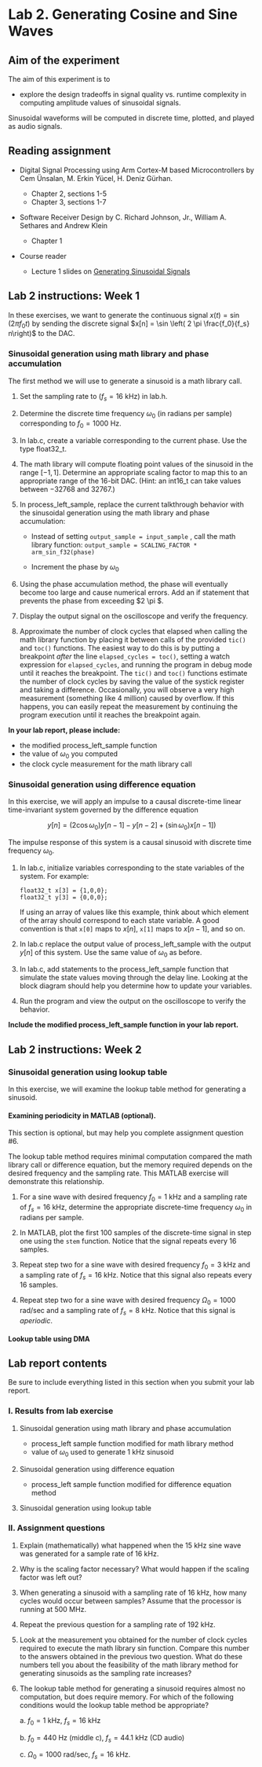 # Lab 2. Generating Cosine and Sine Waves

## Aim of the experiment

The aim of this experiment is to

* explore the design tradeoffs in signal quality vs. runtime complexity in computing amplitude values of sinusoidal signals.

Sinusoidal waveforms will be computed in discrete time, plotted, and played as audio signals.

## Reading assignment

* Digital Signal Processing using Arm Cortex-M based Microcontrollers by Cem Ünsalan, M. Erkin Yücel, H. Deniz Gürhan.
    * Chapter 2, sections 1-5
    * Chapter 3, sections 1-7

* Software Receiver Design by C. Richard Johnson, Jr., William A. Sethares and Andrew Klein
	* Chapter 1
    
* Course reader
    * Lecture 1 slides on [Generating Sinusoidal Signals][1]
    
## Lab 2 instructions: Week 1

In these exercises, we want to generate the continuous signal $x(t) = \sin(2 \pi f_0 t)$ by sending the discrete signal $x[n] = \sin \left( 2 \pi \frac{f_0}{f_s} n\right)$ to the DAC.

### Sinusoidal generation using math library and phase accumulation

The first method we will use to generate a sinusoid is a math library call.

1. Set the sampling rate to $\left(f_s = 16 \text{ kHz} \right)$ in lab.h.

2. Determine the discrete time frequency $\omega_0$ (in radians per sample) corresponding to $f_0 = 1000$ Hz.

3. In lab.c, create a variable corresponding to the current phase. Use the type float32_t.

4. The math library will compute floating point values of the sinusoid in the range $[-1,1]$. Determine an appropriate scaling factor to map this to an appropriate range of the 16-bit DAC. (Hint: an int16_t can take values between −32768 and 32767.)

5. In process_left_sample, replace the current talkthrough behavior with the sinusoidal generation using the math library and phase accumulation:

    * Instead of setting `output_sample = input_sample` , call the math library function:  `output_sample = SCALING_FACTOR * arm_sin_f32(phase)`
    
    * Increment the phase by $\omega_0$
    
6. Using the phase accumulation method, the phase will eventually become too large and cause numerical errors. Add an if statement that prevents the phase from exceeding $2 \pi $.

7. Display the output signal on the oscilloscope and verify the frequency.

8. Approximate the number of clock cycles that elapsed when calling the math library function by placing it between calls of the provided `tic()` and `toc()` functions. The easiest way to do this is by putting a breakpoint *after* the line `elapsed_cycles = toc()`, setting a watch expression for `elapsed_cycles`, and running the program in debug mode until it reaches the breakpoint. The `tic()` and `toc()` functions estimate the number of clock cycles by saving the value of the systick register and taking a difference. Occasionally, you will observe a very high measurement (something like 4 million) caused by overflow. If this happens, you can easily repeat the measurement by continuing the program execution until it reaches the breakpoint again.

**In your lab report, please include:**

* the modified process_left_sample function
* the value of $\omega_0$ you computed
* the clock cycle measurement for the math library call

### Sinusoidal generation using difference equation

In this exercise, we will apply an impulse to a causal discrete-time linear time-invariant system governed by the difference equation

$$ y[n] = (2 \cos \omega_0) y[n-1] - y[n-2] + (\sin \omega_0) x[n-1]) $$

The impulse response of this system is a causal sinusoid with discrete time frequency $\omega_0$.

1.  In lab.c, initialize variables corresponding to the state variables of the system. For example:
    ```
    float32_t x[3] = {1,0,0};
    float32_t y[3] = {0,0,0};
    ```
    If using an array of values like this example, think about which element of the array should correspond to each state variable. A good convention is that `x[0]` maps to $x[n]$, `x[1]` maps to $x[n-1]$, and so on.
    
2. In lab.c replace the output value of process_left_sample with the output $y[n]$ of this system. Use the same value of $\omega_0$ as before.

3. In lab.c, add statements to the process_left_sample function that simulate the state values moving through the delay line. Looking at the block diagram should help you determine how to update your variables.

4. Run the program and view the output on the oscilloscope to verify the behavior.

**Include the modified process_left_sample function in your lab report.**

## Lab 2 instructions: Week 2

### Sinusoidal generation using lookup table

In this exercise, we will examine the lookup table method for generating a sinusoid.

#### Examining periodicity in MATLAB (optional).

This section is optional, but may help you complete assignment question #6.

The lookup table method requires minimal computation compared the math library call or difference equation, but the memory required depends on the desired frequency and the sampling rate. This MATLAB exercise will demonstrate this relationship.

1. For a sine wave with desired frequency $f_0 = \text{1 kHz}$ and a sampling rate of $f_s = 16 \text{ kHz}$, determine the appropriate discrete-time frequency $\omega_0$ in radians per sample. 

2. In MATLAB, plot the first 100 samples of the discrete-time signal in step one using the `stem` function. Notice that the signal repeats every 16 samples.

3. Repeat step two for a sine wave with desired frequency $f_0 = \text{3 kHz}$ and a sampling rate of $f_s = 16 \text{ kHz}$. Notice that this signal also repeats every 16 samples.

3. Repeat step two for a sine wave with desired frequency $\Omega_0 = 1000 \text{ rad/sec}$ and a sampling rate of $f_s = 8 \text{ kHz}$. Notice that this signal is *aperiodic*.

#### Lookup table using DMA

## Lab report contents

Be sure to include everything listed in this section when you submit your lab report.

### I. Results from lab exercise

1. Sinusoidal generation using math library and phase accumulation

    * process_left sample function modified for math library method 
    * value of $\omega_0$ used to generate 1 kHz sinusoid

2. Sinusoidal generation using difference equation

    * process_left sample function modified for difference equation method 

3. Sinusoidal generation using lookup table

### II. Assignment questions

1. Explain (mathematically) what happened when the 15 kHz sine wave was generated for a sample rate of 16 kHz.

2. Why is the scaling factor necessary? What would happen if the scaling factor was left out?

3. When generating a sinusoid with a sampling rate of 16 kHz, how many cycles would occur between samples? Assume that the processor is running at 500 MHz. 

4. Repeat the previous question for a sampling rate of 192 kHz.

5. Look at the measurement you obtained for the number of clock cycles required to execute the math library sin function. Compare this number to the answers obtained in the previous two question. What do these numbers tell you about the feasibility of the math library method for generating sinusoids as the sampling rate increases?

6. The lookup table method for generating a sinusoid requires almost no computation, but does require memory. For which of the following conditions would the lookup table method be appropriate?

    a. $f_0 = \text{1 kHz}$, $f_s = 16 \text{ kHz}$
    
    b. $f_0 = \text{440 Hz}$ (middle c), $f_s = 44.1 \text{ kHz}$ (CD audio)
    
    c.  $\Omega_0 = 1000 \text{ rad/sec}$, $f_s = 16 \text{ kHz}$.
    
[1]:http://users.ece.utexas.edu/~bevans/courses/realtime/lectures/01_Sinusoids/lecture1.ppt